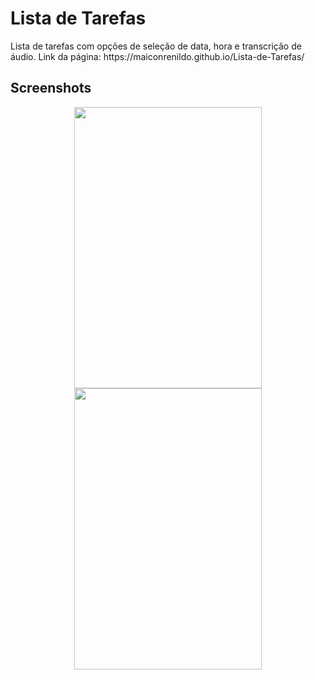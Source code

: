 # Lista de Tarefas

<p>Lista de tarefas com opções de seleção de data, hora e transcrição de áudio. Link da página: https://maiconrenildo.github.io/Lista-de-Tarefas/<p>

## Screenshots
<div align="center" >
<img width="300px" height="450px" src="https://user-images.githubusercontent.com/63758491/127548739-8444bf2e-15b4-4bc4-8106-3e9c07142cfa.jpeg"/>
<img width="300px" height="450px" src="https://user-images.githubusercontent.com/63758491/127548726-857ec5b8-2899-475b-8d07-1c8ab11a0021.jpeg"/>
</div>
